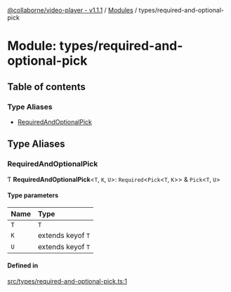 [@collaborne/video-player - v1.1.1](/docs/../README.md) / [Modules](/docs/modules.md) / types/required-and-optional-pick

# Module: types/required-and-optional-pick

## Table of contents

### Type Aliases

- [RequiredAndOptionalPick](/docs/modules/types_required_and_optional_pick.md#requiredandoptionalpick)

## Type Aliases

### RequiredAndOptionalPick

Ƭ **RequiredAndOptionalPick**<`T`, `K`, `U`\>: `Required`<`Pick`<`T`, `K`\>\> & `Pick`<`T`, `U`\>

#### Type parameters

| Name | Type |
| :------ | :------ |
| `T` | `T` |
| `K` | extends keyof `T` |
| `U` | extends keyof `T` |

#### Defined in

[src/types/required-and-optional-pick.ts:1](https://github.com/Collaborne/video-player/blob/4f0c880/src/types/required-and-optional-pick.ts#L1)
